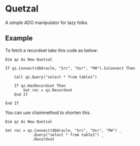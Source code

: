# Quetzal

A simple ADO manipulator for lazy folks.

## Example

To fetch a recordset take this code as below:

```VBS
Dim qz As New Quetzal

If qz.Connect(dbOracle, "Src", "Usr", "PW").IsConnect Then

    Call qz.Query("select * from table1")
    
    If qz.HasRecordset Then
        Set rec = qz.Recordset
    End If

End If
```

You can use chainmethod to shorten this.

```VBS
Dim qz As New Quetzal

Set rec = qz.Connect(dbOracle, "Src", "Usr", "PW") _
            .Query("select * from table1") _
            .Recordset
```
